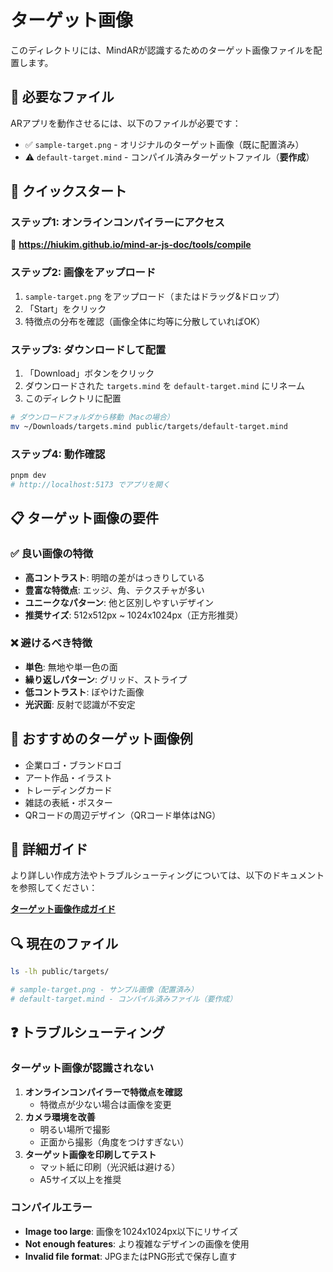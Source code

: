 # ターゲット画像

このディレクトリには、MindARが認識するためのターゲット画像ファイルを配置します。

## 📁 必要なファイル

ARアプリを動作させるには、以下のファイルが必要です：

- ✅ `sample-target.png` - オリジナルのターゲット画像（既に配置済み）
- ⚠️ `default-target.mind` - コンパイル済みターゲットファイル（**要作成**）

## 🎯 クイックスタート

### ステップ1: オンラインコンパイラーにアクセス

🔗 **https://hiukim.github.io/mind-ar-js-doc/tools/compile**

### ステップ2: 画像をアップロード

1. `sample-target.png` をアップロード（またはドラッグ&ドロップ）
2. 「Start」をクリック
3. 特徴点の分布を確認（画像全体に均等に分散していればOK）

### ステップ3: ダウンロードして配置

1. 「Download」ボタンをクリック
2. ダウンロードされた `targets.mind` を `default-target.mind` にリネーム
3. このディレクトリに配置

```bash
# ダウンロードフォルダから移動（Macの場合）
mv ~/Downloads/targets.mind public/targets/default-target.mind
```

### ステップ4: 動作確認

```bash
pnpm dev
# http://localhost:5173 でアプリを開く
```

## 📋 ターゲット画像の要件

### ✅ 良い画像の特徴

- **高コントラスト**: 明暗の差がはっきりしている
- **豊富な特徴点**: エッジ、角、テクスチャが多い
- **ユニークなパターン**: 他と区別しやすいデザイン
- **推奨サイズ**: 512x512px ~ 1024x1024px（正方形推奨）

### ❌ 避けるべき特徴

- **単色**: 無地や単一色の面
- **繰り返しパターン**: グリッド、ストライプ
- **低コントラスト**: ぼやけた画像
- **光沢面**: 反射で認識が不安定

## 🎨 おすすめのターゲット画像例

- 企業ロゴ・ブランドロゴ
- アート作品・イラスト
- トレーディングカード
- 雑誌の表紙・ポスター
- QRコードの周辺デザイン（QRコード単体はNG）

## 📖 詳細ガイド

より詳しい作成方法やトラブルシューティングについては、以下のドキュメントを参照してください：

**[ターゲット画像作成ガイド](../../docs/20251015_0945_ターゲット画像作成ガイド.md)**

## 🔍 現在のファイル

```bash
ls -lh public/targets/

# sample-target.png - サンプル画像（配置済み）
# default-target.mind - コンパイル済みファイル（要作成）
```

## ❓ トラブルシューティング

### ターゲット画像が認識されない

1. **オンラインコンパイラーで特徴点を確認**
   - 特徴点が少ない場合は画像を変更
2. **カメラ環境を改善**
   - 明るい場所で撮影
   - 正面から撮影（角度をつけすぎない）
3. **ターゲット画像を印刷してテスト**
   - マット紙に印刷（光沢紙は避ける）
   - A5サイズ以上を推奨

### コンパイルエラー

- **Image too large**: 画像を1024x1024px以下にリサイズ
- **Not enough features**: より複雑なデザインの画像を使用
- **Invalid file format**: JPGまたはPNG形式で保存し直す
